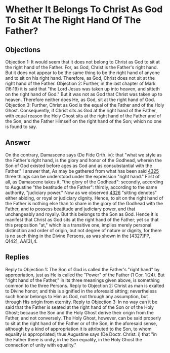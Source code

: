 # Whether It Belongs To Christ As God To Sit At The Right Hand Of The Father?
## Objections
Objection 1: It would seem that it does not belong to Christ as God to sit at the right hand of the Father. For, as God, Christ is the Father's right hand. But it does not appear to be the same thing to be the right hand of anyone and to sit on his right hand. Therefore, as God, Christ does not sit at the right hand of the Father.
Objection 2: Further, in the last chapter of Mark (16:19) it is said that "the Lord Jesus was taken up into heaven, and sitteth on the right hand of God." But it was not as God that Christ was taken up to heaven. Therefore neither does He, as God, sit at the right hand of God.
Objection 3: Further, Christ as God is the equal of the Father and of the Holy Ghost. Consequently, if Christ sits as God at the right hand of the Father, with equal reason the Holy Ghost sits at the right hand of the Father and of the Son, and the Father Himself on the right hand of the Son; which no one is found to say.
## Answer
On the contrary, Damascene says (De Fide Orth. iv): that "what we style as the Father's right hand, is the glory and honor of the Godhead, wherein the Son of God existed before ages as God and as consubstantial with the Father."
I answer that, As may be gathered from what has been said [4325](A[1]) three things can be understood under the expression "right hand." First of all, as Damascene takes it, "the glory of the Godhead": secondly, according to Augustine "the beatitude of the Father": thirdly, according to the same authority, "judiciary power." Now as we observed [4326](A[1]) "sitting denotes" either abiding, or royal or judiciary dignity. Hence, to sit on the right hand of the Father is nothing else than to share in the glory of the Godhead with the Father, and to possess beatitude and judiciary power, and that unchangeably and royally. But this belongs to the Son as God. Hence it is manifest that Christ as God sits at the right hand of the Father; yet so that this preposition "at," which is a transitive one, implies merely personal distinction and order of origin, but not degree of nature or dignity, for there is no such thing in the Divine Persons, as was shown in the [4327]FP, Q[42], AA[3],4.
## Replies
Reply to Objection 1: The Son of God is called the Father's "right hand" by appropriation, just as He is called the "Power" of the Father (1 Cor. 1:24). But "right hand of the Father," in its three meanings given above, is something common to the three Persons.
Reply to Objection 2: Christ as man is exalted to Divine honor; and this is signified in the aforesaid sitting; nevertheless such honor belongs to Him as God, not through any assumption, but through His origin from eternity.
Reply to Objection 3: In no way can it be said that the Father is seated at the right hand of the Son or of the Holy Ghost; because the Son and the Holy Ghost derive their origin from the Father, and not conversely. The Holy Ghost, however, can be said properly to sit at the right hand of the Father or of the Son, in the aforesaid sense, although by a kind of appropriation it is attributed to the Son, to whom equality is appropriated; thus Augustine says (De Doctr. Christ. i) that "in the Father there is unity, in the Son equality, in the Holy Ghost the connection of unity with equality."